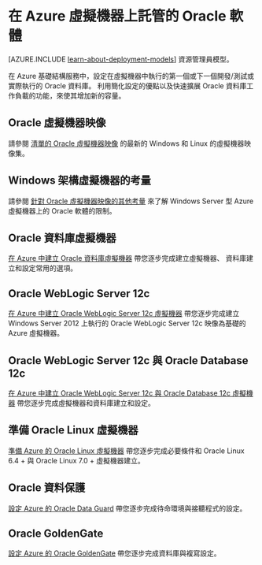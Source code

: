 <properties
    pageTitle="Azure VM 上的 Oracle | Microsoft Azure"
    description="找到說明如何在 Windows 或 Linux 的 Azure 虛擬機器設定 Oracle 軟體的文章。"
    services="virtual-machines"
    documentationCenter=""
    authors="JoeDavies-MSFT"
    manager="timlt"
    editor=""
    tags="azure-service-management"/>

<tags
    ms.service="virtual-machines"
    ms.workload="infrastructure-services"
    ms.tgt_pltfrm="Windows"
    ms.devlang="na"
    ms.topic="index-page"
    ms.date="10/05/2015"
    ms.author="josephd"/>

# 在 Azure 虛擬機器上託管的 Oracle 軟體

[AZURE.INCLUDE [learn-about-deployment-models](../../includes/learn-about-deployment-models-classic-include.md)] 資源管理員模型。
 

在 Azure 基礎結構服務中，設定在虛擬機器中執行的第一個或下一個開發/測試或實際執行的 Oracle 資料庫。 利用簡化設定的優點以及快速擴展 Oracle 資料庫工作負載的功能，來使其增加新的容量。

## Oracle 虛擬機器映像

請參閱 [清單的 Oracle 虛擬機器映像](virtual-machines-oracle-list-oracle-virtual-machine-images.md) 的最新的 Windows 和 Linux 的虛擬機器映像集。

## Windows 架構虛擬機器的考量

請參閱 [針對 Oracle 虛擬機器映像的其他考量](virtual-machines-miscellaneous-considerations-oracle-virtual-machine-images.md) 來了解 Windows Server 型 Azure 虛擬機器上的 Oracle 軟體的限制。

## Oracle 資料庫虛擬機器

[在 Azure 中建立 Oracle 資料庫虛擬機器](virtual-machines-creating-oracle-database-virtual-machine.md) 帶您逐步完成建立虛擬機器、 資料庫建立和設定常用的選項。

## Oracle WebLogic Server 12c

[在 Azure 中建立 Oracle WebLogic Server 12c 虛擬機器](virtual-machines-creating-oracle-weblogic-server-12c-virtual-machine.md) 帶您逐步完成建立 Windows Server 2012 上執行的 Oracle WebLogic Server 12c 映像為基礎的 Azure 虛擬機器。

## Oracle WebLogic Server 12c 與 Oracle Database 12c

[在 Azure 中建立 Oracle WebLogic Server 12c 與 Oracle Database 12c 虛擬機器](virtual-machines-creating-oracle-weblogic-server-12c-oracle-database-12c-virtual-machine.md) 帶您逐步完成虛擬機器和資料庫建立和設定。

## 準備 Oracle Linux 虛擬機器

[準備 Azure 的 Oracle Linux 虛擬機器](virtual-machines-prepare-oracle-linux-virtual-machine.md) 帶您逐步完成必要條件和 Oracle Linux 6.4 + 與 Oracle Linux 7.0 + 虛擬機器建立。

## Oracle 資料保護

[設定 Azure 的 Oracle Data Guard](virtual-machines-configuring-oracle-data-guard.md) 帶您逐步完成待命環境與接聽程式的設定。

## Oracle GoldenGate

[設定 Azure 的 Oracle GoldenGate](virtual-machines-configuring-oracle-goldengate.md) 帶您逐步完成資料庫與複寫設定。


